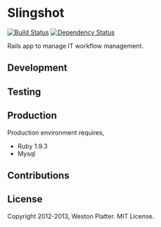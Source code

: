 Slingshot  
=================

[![Build Status](https://travis-ci.org/westonplatter/slingshot.png?branch=master)](https://travis-ci.org/westonplatter/slingshot) [![Dependency Status](https://gemnasium.com/westonplatter/slingshot.png)](https://gemnasium.com/westonplatter/slingshot)

Rails app to manage IT workflow management.


Development  
--------------

Testing  
--------------

Production  
--------------
Production environment requires, 
+ Ruby 1.9.3  
+ Mysql  

Contributions  
--------------


License  
--------------
Copyright 2012-2013, Weston Platter. MIT License.  
